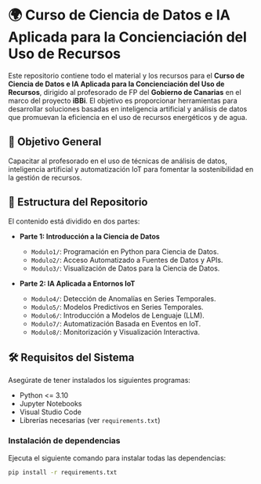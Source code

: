 # 🌍 Curso de Ciencia de Datos e IA Aplicada para la Concienciación del Uso de Recursos

Este repositorio contiene todo el material y los recursos para el **Curso de Ciencia de Datos e IA Aplicada para la Concienciación del Uso de Recursos**, dirigido al profesorado de FP del **Gobierno de Canarias** en el marco del proyecto **iBBi**. El objetivo es proporcionar herramientas para desarrollar soluciones basadas en inteligencia artificial y análisis de datos que promuevan la eficiencia en el uso de recursos energéticos y de agua.

## 🎯 Objetivo General
Capacitar al profesorado en el uso de técnicas de análisis de datos, inteligencia artificial y automatización IoT para fomentar la sostenibilidad en la gestión de recursos. 

## 📂 Estructura del Repositorio
El contenido está dividido en dos partes:

- **Parte 1: Introducción a la Ciencia de Datos**
  - `Modulo1/`: Programación en Python para Ciencia de Datos.
  - `Modulo2/`: Acceso Automatizado a Fuentes de Datos y APIs.
  - `Modulo3/`: Visualización de Datos para la Ciencia de Datos.

- **Parte 2: IA Aplicada a Entornos IoT**
  - `Modulo4/`: Detección de Anomalías en Series Temporales.
  - `Modulo5/`: Modelos Predictivos en Series Temporales.
  - `Modulo6/`: Introducción a Modelos de Lenguaje (LLM).
  - `Modulo7/`: Automatización Basada en Eventos en IoT.
  - `Modulo8/`: Monitorización y Visualización Interactiva.

## 🛠️ Requisitos del Sistema
Asegúrate de tener instalados los siguientes programas:

- Python <= 3.10
- Jupyter Notebooks
- Visual Studio Code
- Librerías necesarias (ver `requirements.txt`)

### Instalación de dependencias
Ejecuta el siguiente comando para instalar todas las dependencias:
```bash
pip install -r requirements.txt
